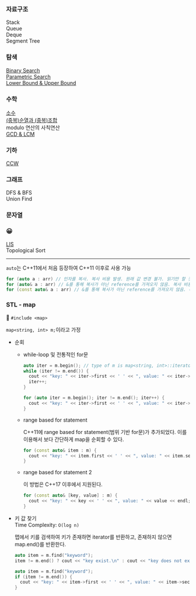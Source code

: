### 자료구조
Stack  
Queue  
Deque  
Segment Tree  

### 탐색
[Binary Search](https://github.com/meanjoo/Algorithm/blob/main/%ED%83%90%EC%83%89/Binary_Search.md)  
[Parametric Search](https://github.com/meanjoo/Algorithm/blob/main/%ED%83%90%EC%83%89/Parametric_Search.md)  
[Lower Bound & Upper Bound](https://github.com/meanjoo/Algorithm/blob/main/%ED%83%90%EC%83%89/Lower_Bound_and_Upper_Bound.md)  

### 수학
[소수](https://github.com/meanjoo/Algorithm/blob/main/%EC%88%98%ED%95%99/prime.md)  
[(중복)순열과 (중복)조합](https://github.com/meanjoo/Algorithm/blob/main/%EC%88%98%ED%95%99/nr.md)  
modulo 연산의 사칙연산  
[GCD & LCM](https://github.com/meanjoo/Algorithm/blob/main/%EC%88%98%ED%95%99/gcd_lcm.md)  

### 기하
[CCW](https://github.com/meanjoo/Algorithm/blob/main/%EA%B8%B0%ED%95%98/CCW.md)  

### 그래프
DFS & BFS  
Union Find  

### 문자열

### :grinning:
[LIS](https://github.com/meanjoo/Algorithm/blob/main/LIS.md)  
Topological Sort

---
`auto`는 C++11에서 처음 등장하여 C++11 이후로 사용 가능

```C++
for (auto a : arr) // 인자를 복사. 복사 비용 발생. 원래 값 변경 불가. 읽기만 할 것이라면 좋지 못함.
for (auto& a : arr) // &를 통해 복사가 아닌 reference를 가져오지 않음. 복사 비용 X. 원래 값 변경 가능.
for (const auto& a : arr) // &를 통해 복사가 아닌 reference를 가져오지 않음. 복사 비용 X. 원래 값 변경 불가. 
```

### STL - map
:cherry_blossom: `#include <map>`

`map<string, int> m;`이라고 가정

* 순회

  + while-loop 및 전통적인 for문
    ```C++ 
    auto iter = m.begin(); // type of m is map<string, int>::iterator
    while (iter != m.end()) {
      cout << "key: " << iter->first << ' ' << ", value: " << iter->second << endl;
      iter++;
    }
    ```
    ```C++
    for (auto iter = m.begin(); iter != m.end(); iter++) {
      cout << "key: " << iter->first << ' ' << ", value: " << iter->second << endl;
    }
    ```
  
  + range based for statement
  
    C++11에 range based for statement(범위 기반 for문)가 추가되었다. 이를 이용해서 보다 간단하게 map을 순회할 수 있다.
    ```C++
    for (const auto& item : m) {
      cout << "key: " << item.first << ' ' << ", value: " << item.second << endl;
    }
    ```
    
  + range based for statement 2
  
    이 방법은 C++17 이후에서 지원된다.
    ```C++
    for (const auto& [key, value] : m) {
      cout << "key: " << key << ' ' << ", value: " << value << endl;
    }
    ```

* 키 값 찾기  
  Time Complexity: `O(log n)`
  
  맵에서 키를 검색하여 키가 존재하면 iterator를 반환하고, 존재하지 않으면 map.end()를 반환한다.
  ```C++
  auto item = m.find("keyword");
  item != m.end() ? cout << "key exist.\n" : cout << "key does not exist.\n";
  ```
  ```C++
  auto item = m.find("keyword");
  if (item != m.end()) {
    cout << "key: " << item->first << ' ' << ", value: " << item->second << endl;
  }
  ```
